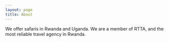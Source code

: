 ```yaml
---
layout: page
title: About
---
```


We offer safaris in Rwanda and Uganda. We are a member of RTTA, and the most reliable travel agency in Rwanda. 